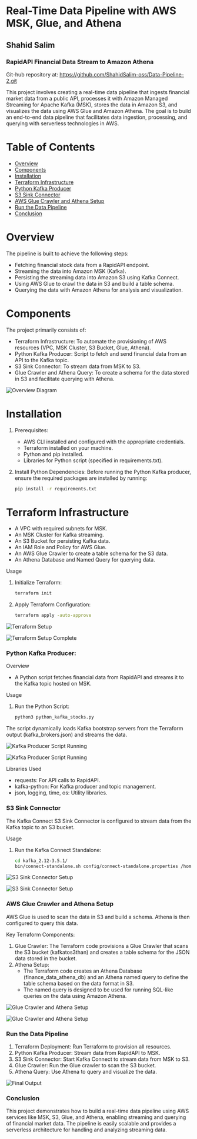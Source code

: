 # Real-Time Data Pipeline with AWS MSK, Glue, and Athena
## Shahid Salim

### RapidAPI Financial Data Stream to Amazon Athena

Git-hub repository at:
https://github.com/ShahidSalim-oss/Data-Pipeline-2.git 


This project involves creating a real-time data pipeline that ingests financial market data from a public API, processes it with Amazon Managed Streaming for Apache Kafka (MSK), stores the data in Amazon S3, and visualizes the data using AWS Glue and Amazon Athena. The goal is to build an end-to-end data pipeline that facilitates data ingestion, processing, and querying with serverless technologies in AWS.

# Table of Contents

- [Overview](#overview)
- [Components](#components)
- [Installation](#installation)
- [Terraform Infrastructure](#terraform-infrastructure)
- [Python Kafka Producer](#python-kafka-producer)
- [S3 Sink Connector](#s3-sink-connector)
- [AWS Glue Crawler and Athena Setup](#awsgluecrawaler-and-athena-setup)
- [Run the Data Pipeline](#run-the-datapipeline)
- [Conclusion](#Conclusion)

# Overview

The pipeline is built to achieve the following steps:

- Fetching financial stock data from a RapidAPI endpoint.
- Streaming the data into Amazon MSK (Kafka).
- Persisting the streaming data into Amazon S3 using Kafka Connect.
- Using AWS Glue to crawl the data in S3 and build a table schema.
- Querying the data with Amazon Athena for analysis and visualization.

# Components

The project primarily consists of:

- Terraform Infrastructure: To automate the provisioning of AWS resources (VPC, MSK Cluster, S3 Bucket, Glue, Athena).
- Python Kafka Producer: Script to fetch and send financial data from an API to the Kafka topic.
- S3 Sink Connector: To stream data from MSK to S3.
- Glue Crawler and Athena Query: To create a schema for the data stored in S3 and facilitate querying with Athena.


![Overview Diagram](images/architecture.png "Overview of Data Pipeline")

# Installation
1. Prerequisites:
    - AWS CLI installed and configured with the appropriate credentials.
    - Terraform installed on your machine.
    - Python and pip installed.
    - Libraries for Python script (specified in requirements.txt).

2. Install Python Dependencies: Before running the Python Kafka producer, ensure the required packages are installed by running:
    ```bash
    pip install -r requirements.txt
    ``` 


# Terraform Infrastructure
   - A VPC with required subnets for MSK.
   - An MSK Cluster for Kafka streaming.
   - An S3 Bucket for persisting Kafka data.
   - An IAM Role and Policy for AWS Glue.
   - An AWS Glue Crawler to create a table schema for the S3 data.
   - An Athena Database and Named Query for querying data. 

Usage
1. Initialize Terraform:
    ```bash
    terraform init
    ``` 
2. Apply Terraform Configuration:
    ```bash
    terraform apply -auto-approve
    ```

![Terraform Setup](images/Terraform%20Setup.png "Terraform Infrastructure Setup For Kafka")

![Terraform Setup Complete](images/Terraform%20Setup%20Complete.png "Terraform Infrastructure Setup For Kafka Complete")

### Python Kafka Producer:
Overview
- A Python script fetches financial data from RapidAPI and streams it to the Kafka topic hosted on MSK.

Usage
1. Run the Python Script:
    ```bash
    python3 python_kafka_stocks.py
    ```
The script dynamically loads Kafka bootstrap servers from the Terraform output (kafka_brokers.json) and streams the data.

![Kafka Producer Script Running](images/kafka_producer.png "Kafka Producer Running")

![Kafka Producer Script Running](images/kafka_producer2.png "Kafka Producer Running")

Libraries Used
   - requests: For API calls to RapidAPI.
   - kafka-python: For Kafka producer and topic management.
   - json, logging, time, os: Utility libraries.


### S3 Sink Connector
The Kafka Connect S3 Sink Connector is configured to stream data from the Kafka topic to an S3 bucket.

Usage
1. Run the Kafka Connect Standalone:
    ```bash
    cd kafka_2.12-3.5.1/
    bin/connect-standalone.sh config/connect-standalone.properties /home/ec2-user/s3-sink.properties
    ```

![S3 Sink Connector Setup](images/s3-connector-sink.png "S3 Sink Connector Setup")

![S3 Sink Connector Setup](images/s3-connector-sink2.png "S3 Sink Connector Setup")

### AWS Glue Crawler and Athena Setup
AWS Glue is used to scan the data in S3 and build a schema. Athena is then configured to query this data.

Key Terraform Components:
1. Glue Crawler: The Terraform code provisions a Glue Crawler that scans the S3 bucket (kafkatos3than) and creates a table schema for the JSON data stored in the bucket.
2. Athena Setup:
    - The Terraform code creates an Athena Database (finance_data_athena_db) and an Athena named query to define the table schema based on the data format in S3.
    - The named query is designed to be used for running SQL-like queries on the data using Amazon Athena.

![Glue Crawler and Athena Setup](images/aws-glue-athena.png "Glue Crawler and Athena Setup")

![Glue Crawler and Athena Setup](images/aws-glue-athena2.png "Glue Crawler and Athena Setup")


### Run the Data Pipeline

1. Terraform Deployment: Run Terraform to provision all resources.
2. Python Kafka Producer: Stream data from RapidAPI to MSK.
3. S3 Sink Connector: Start Kafka Connect to stream data from MSK to S3.
4. Glue Crawler: Run the Glue crawler to scan the S3 bucket.
5. Athena Query: Use Athena to query and visualize the data.


![Final Output](images/final-output.png "Final Output")


### Conclusion
This project demonstrates how to build a real-time data pipeline using AWS services like MSK, S3, Glue, and Athena, enabling streaming and querying of financial market data. The pipeline is easily scalable and provides a serverless architecture for handling and analyzing streaming data.

